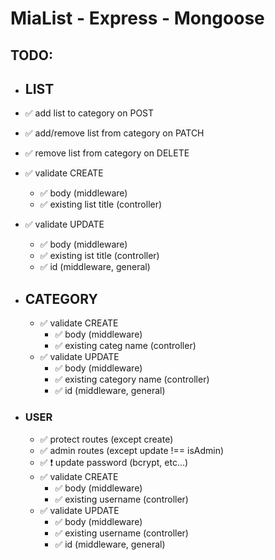 # MiaList - Express - Mongoose

## **TODO**:

- ## **LIST**

- ✅ add list to category on POST

- ✅ add/remove list from category on PATCH

- ✅ remove list from category on DELETE

- ✅ validate CREATE

  - ✅ body (middleware)
  - ✅ existing list title (controller)

- ✅ validate UPDATE

  - ✅ body (middleware)
  - ✅ existing ist title (controller)
  - ✅ id (middleware, general)

- ## **CATEGORY**

  - ✅ validate CREATE
    - ✅ body (middleware)
    - ✅ existing categ name (controller)
  - ✅ validate UPDATE
    - ✅ body (middleware)
    - ✅ existing category name (controller)
    - ✅ id (middleware, general)

- ### **USER**

  - ✅ protect routes (except create)
  - ✅ admin routes (except update !== isAdmin)
  - ✅ ❗ update password (bcrypt, etc...)
  - ✅ validate CREATE
    - ✅ body (middleware)
    - ✅ existing username (controller)
  - ✅ validate UPDATE
    - ✅ body (middleware)
    - ✅ existing username (controller)
    - ✅ id (middleware, general)
